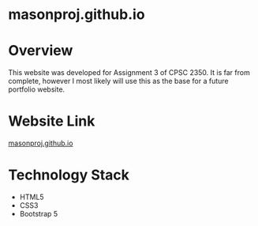 # masonproj.github.io

# Overview

This website was developed for Assignment 3 of CPSC 2350. It is far from complete, however I most likely will use this as the base for a future portfolio website.

# Website Link

[masonproj.github.io](https://masonproj.github.io)

# Technology Stack

- HTML5
- CSS3
- Bootstrap 5
